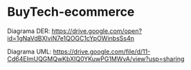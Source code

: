 # BuyTech-ecommerce

Diagrama DER: https://drive.google.com/open?id=1gNaVdBXlviN7e1QOGC1cYpOWinbsSs4n

Diagrama UML: https://drive.google.com/file/d/11-Cd64EImUQGMQwKbXIQ0YKuwPG1MWvA/view?usp=sharing
